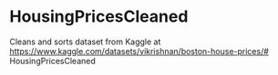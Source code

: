 ﻿# HousingPricesCleaned

Cleans and sorts dataset from Kaggle at https://www.kaggle.com/datasets/vikrishnan/boston-house-prices/# HousingPricesCleaned
